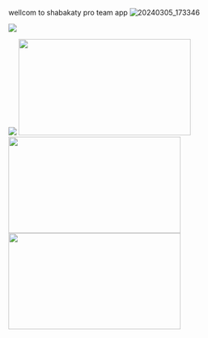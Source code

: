 wellcom to shabakaty pro team app
![20240305_173346](https://github.com/ahmed95i/shabakaty-pro-/assets/54256870/bd880829-c6e7-467e-9d52-0a34df3cf94b)


<img
src="https://i.postimg.cc/mr0dYRLM/Rounded-20240215-200334.png">

<img src="https://i.postimg.cc/gcwtNmgn/Rounded-20240215-203636.png">
<img src="https://i.postimg.cc/nVDbM4bR/Rounded-20240215-204241.png" style=width:340px;height:190px;">
<img src="https://i.postimg.cc/Y0P1sdwJ/Rounded-20240215-205328.png" style=width:340px;height:190px;">
<img src="https://i.postimg.cc/HsYMwJfQ/Rounded-20240215-210137.png" style=width:340px;height:190px;">

